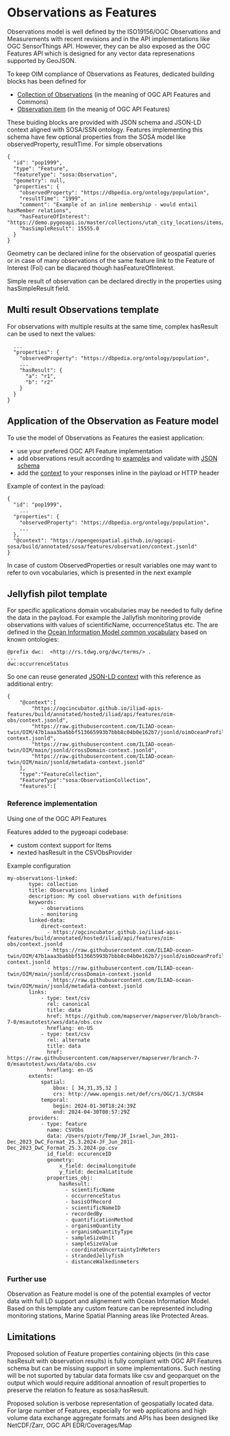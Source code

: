 # Observations as Features

Observations model is well defined by the ISO19156/OGC Observations and Measurements with recent revisions and in the API implementations like OGC SensorThings API.
However, they can be also exposed as the OGC Features API which is designed for any vector data represenations supported by GeoJSON.

To keep OIM compliance of Observations as Features, dedicated building blocks has been defined for
* [Collection of Observations](https://ogcincubator.github.io/iliad-apis-features/bblock/ogc.hosted.iliad.api.features.oim-obs/json-ld) (in the meaning of OGC API Features and Commons)
* [Observation item](https://ogcincubator.github.io/iliad-apis-features/bblock/ogc.hosted.iliad.api.features.oim-obs/json-ld) (in the meanig of OGC API Features)

These buiding blocks are provided with JSON schema and JSON-LD context aligned with SOSA/SSN ontology.
Features implementing this schema have few optional properties from the SOSA model like observedProperty, resultTime. For simple observations

```
{
  "id": "pop1999",
  "type": "Feature",
  "featureType": "sosa:Observation",
  "geometry": null,
  "properties": {
    "observedProperty": "https://dbpedia.org/ontology/population",
    "resultTime": "1999",
    "comment": "Example of an inline membership - would entail hasMember relations",
    "hasFeatureOfInterest": "https://demo.pygeoapi.io/master/collections/utah_city_locations/items/Spanish%20Fork",
    "hasSimpleResult": 15555.0
  }
}
```
Geometry can be declared inline for the observation of geospatial queries or in case of many observations of the same feature link to the Feature of Interest (FoI) can be dlacared though hasFeatureOfInterest.

Simple result of observation can be declared directly in the properties using hasSimpleResult field.


## Multi result Observations template

For observations with multiple results at the same time, complex hasResult can be used to next the values:

```{
  ...
  "properties": {
    "observedProperty": "https://dbpedia.org/ontology/population",
    ...
    "hasResult": {
      "a": "r1",
      "b": "r2"
    }
  }
}
```

## Application of the Observation as Feature model

To use the model of Observations as Features the easiest application:
* use your prefered OGC API Feature implementation
* add observations result according to [examples](https://opengeospatial.github.io/ogcapi-sosa/bblock/ogc.sosa.features.observation/examples) and validate with [JSON schema](https://opengeospatial.github.io/ogcapi-sosa/bblock/ogc.sosa.features.observation/json-schema)
* add the [context](https://opengeospatial.github.io/ogcapi-sosa/build/annotated/sosa/features/observation/context.jsonld) to your responses inline in the payload or HTTP header

Example of context in the payload: 
```
{
  "id": "pop1999",
    ...
  "properties": {
    "observedProperty": "https://dbpedia.org/ontology/population",
    ...
  },
  "@context": "https://opengeospatial.github.io/ogcapi-sosa/build/annotated/sosa/features/observation/context.jsonld"
}
```

In case of custom ObservedProperties or result variables one may want to refer to ovn vocabularies, which is presented in the next example

## Jellyfish pilot template

For specific applications domain vocabularies may be needed to fully define the data in the payload.
For example the Jallyfish monitoring provide observations with values of scientificName, occurrenceStatus etc.
The are defined in the [Ocean Information Model common vocabulary](https://github.com/ILIAD-ocean-twin/OIM/blob/47b1aaa3ba6bbf513665993b7bbb8c04b0e162b7/oceanCommon.ttl#L1243) based on known ontologies:

```
@prefix dwc:  <http://rs.tdwg.org/dwc/terms/> .
...
dwc:occurrenceStatus
```

So one can reuse generated [JSON-LD context](https://github.com/ILIAD-ocean-twin/OIM/tree/47b1aaa3ba6bbf513665993b7bbb8c04b0e162b7/jsonld) with this reference as additional entry:
```
{
    "@context":[
        "https://ogcincubator.github.io/iliad-apis-features/build/annotated/hosted/iliad/api/features/oim-obs/context.jsonld",
        "https://raw.githubusercontent.com/ILIAD-ocean-twin/OIM/47b1aaa3ba6bbf513665993b7bbb8c04b0e162b7/jsonld/oimOceanProfile-context.jsonld",
        "https://raw.githubusercontent.com/ILIAD-ocean-twin/OIM/main/jsonld/crossDomain-context.jsonld",
        "https://raw.githubusercontent.com/ILIAD-ocean-twin/OIM/main/jsonld/metadata-context.jsonld"
    ],
    "type":"FeatureCollection",
    "FeatureType":"sosa:ObservationCollection",
    "features":[
```

### Reference implementation

Using one of the OGC API Features 

Features added to the pygeoapi codebase:
 - custom context support for Items
 - nexted hasResult in the CSVObsProvider

 Example configuration
 ```
 my-observations-linked:
        type: collection
        title: Observations linked
        description: My cool observations with definitions
        keywords:
            - observations
            - monitoring
        linked-data:
            direct-context:
              - https://ogcincubator.github.io/iliad-apis-features/build/annotated/hosted/iliad/api/features/oim-obs/context.jsonld
              - https://raw.githubusercontent.com/ILIAD-ocean-twin/OIM/47b1aaa3ba6bbf513665993b7bbb8c04b0e162b7/jsonld/oimOceanProfile-context.jsonld
              - https://raw.githubusercontent.com/ILIAD-ocean-twin/OIM/main/jsonld/crossDomain-context.jsonld
              - https://raw.githubusercontent.com/ILIAD-ocean-twin/OIM/main/jsonld/metadata-context.jsonld
        links:
            - type: text/csv
              rel: canonical
              title: data
              href: https://github.com/mapserver/mapserver/blob/branch-7-0/msautotest/wxs/data/obs.csv
              hreflang: en-US
            - type: text/csv
              rel: alternate
              title: data
              href: https://raw.githubusercontent.com/mapserver/mapserver/branch-7-0/msautotest/wxs/data/obs.csv
              hreflang: en-US
        extents:
            spatial:
                bbox: [ 34,31,35,32 ]
                crs: http://www.opengis.net/def/crs/OGC/1.3/CRS84
            temporal:
                begin: 2024-01-30T18:24:39Z
                end: 2024-04-30T08:57:29Z
        providers:
            - type: feature
              name: CSVObs
              data: /Users/piotr/Temp/JF_Israel_Jun_2011-Dec_2023_DwC_Format_25.3.2024-JF_Jun_2011-Dec_2023_DwC_Format_25.3.2024-pp.csv
              id_field: occurenceID
              geometry:
                  x_field: decimalLongitude
                  y_field: decimalLatitude
              properties_obj:
                  hasResult:
                    - scientificName
                    - occurrenceStatus
                    - basisOfRecord
                    - scientificNameID
                    - recordedBy
                    - quantificationMethod
                    - organismQuantity
                    - organismQuantityType
                    - sampleSizeUnit
                    - sampleSizeValue
                    - coordinateUncertaintyInMeters
                    - strandedJellyfish
                    - distanceWalkedinmeters
 ```

### Further use

Observation as Feature model is one of the potential examples of vector data with full LD support and alignement with Ocean Information Model. Based on this template any custom feature can be represented including monitoring stations, Marine Spatial Planning areas like Protected Areas.

## Limitations

Proposed solution of Feature properties containing objects (in this case hasResult with observation results) is fully compliant with OGC API Features schema but can be missing support in some implementations.
Such nesting will be not suported by tabular data formats like csv and geoparquet on the output which would require additional annoation of result properties to preserve the relation fo feature as sosa:hasResult.

Proposed solution is verbose representation of geospatially located data. For large number of Features, especially for web applications and high volume data exchange aggregate formats and APIs has been designed like NetCDF/Zarr, OGC API EDR/Coverages/Map